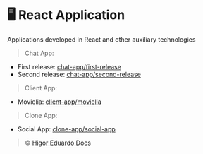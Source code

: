 # :desktop_computer: React Application

Applications developed in React and other auxiliary technologies

> Chat App:

- First release: [chat-app/first-release](https://github.com/higoreduardodocs/react/tree/chat-app/first-release)
- Second release: [chat-app/second-release](https://github.com/higoreduardodocs/react/tree/chat-app/second-release)

> Client App:

- Movielia: [client-app/movielia](https://github.com/higoreduardodocs/react/tree/client-app/movielia)

> Clone App:

- Social App: [clone-app/social-app](https://github.com/higoreduardodocs/react/tree/clone-app/social-app)

> :copyright: [Higor Eduardo Docs](https://github.com/higoreduardodocs)

